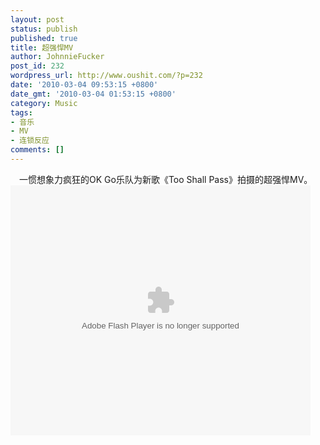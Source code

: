 ```yaml
---
layout: post
status: publish
published: true
title: 超强悍MV
author: JohnnieFucker
post_id: 232
wordpress_url: http://www.oushit.com/?p=232
date: '2010-03-04 09:53:15 +0800'
date_gmt: '2010-03-04 01:53:15 +0800'
category: Music
tags:
- 音乐
- MV
- 连锁反应
comments: []
---
```

<p>　一惯想象力疯狂的OK Go乐队为新歌《Too Shall Pass》拍摄的超强悍MV。<br />
<embed src="http://player.youku.com/player.php/sid/XMTU1NzI1NTU2/v.swf" quality="high" width="480" height="400" align="middle" allowScriptAccess="sameDomain" type="application/x-shockwave-flash"></embed></p>
